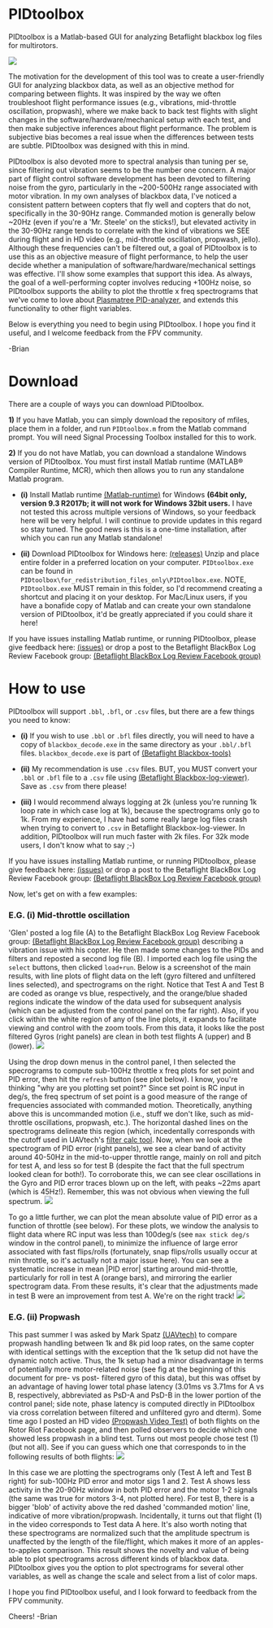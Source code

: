 
# PIDtoolbox

PIDtoolbox is a Matlab-based GUI for analyzing Betaflight blackbox log files for multirotors.

![](images/PIDtoolboxGUIexample.png)

The motivation for the development of this tool was to create a user-friendly GUI for analyzing blackbox data, as well as an objective method for comparing between flights. It was inspired by the way we often troubleshoot flight performance issues (e.g., vibrations, mid-throttle oscillation, propwash), where we make back to back test flights with slight changes in the software/hardware/mechanical setup with each test, and then make subjective inferences about flight performance. The problem is subjective bias becomes a real issue when the differences between tests are subtle. PIDtoolbox was designed with this in mind.

PIDtoolbox is also devoted more to spectral analysis than tuning per se, since filtering out vibration seems to be the number one concern. A major part of flight control software development has been devoted to filtering noise from the gyro, particularly in the ~200-500Hz range associated with motor vibration. In my own analyses of blackbox data, I've noticed a consistent pattern between copters that fly well and copters that do not, specifically in the 30-90Hz range. Commanded motion is generally below ~20Hz (even if you're a 'Mr. Steele' on the sticks!), but elevated activity in the 30-90Hz range tends to correlate with the kind of vibrations we SEE during flight and in HD video (e.g., mid-throttle oscillation, propwash, jello). Although these frequencies can't be filtered out, a goal of PIDtoolbox is to use this as an objective measure of flight performance, to help the user decide whether a manipulation of software/hardware/mechanical settings was effective. I'll show some examples that support this idea. As always, the goal of a well-performing copter involves reducing +100Hz noise, so PIDtoolbox supports the ability to plot the throttle x freq spectrograms that we've come to love about <a href="https://github.com/Plasmatree/PID-Analyzer" target="blank">Plasmatree PID-analyzer</a>, and extends this functionality to other flight variables.

Below is everything you need to begin using PIDtoolbox. I hope you find it useful, and I welcome feedback from the FPV community.

-Brian

# Download

There are a couple of ways you can download PIDtoolbox. 

**1)** If you have Matlab, you can simply download the repository of mfiles, place them in a folder, and run `PIDtoolbox.m` from the Matlab command prompt. You will need Signal Processing Toolbox installed for this to work.

**2)** If you do not have Matlab, you can download a standalone Windows version of PIDtoolbox. You must first install Matlab runtime (MATLAB® Compiler Runtime, MCR), which then allows you to run any standalone Matlab program.

- **(i)** Install Matlab runtime <a href="https://www.mathworks.com/products/compiler/matlab-runtime.html" target="blank">(Matlab-runtime)</a> for Windows **(64bit only, version 9.3 R2017b; it will not work for Windows 32bit users.** I have not tested this across multiple versions of Windows, so your feedback here will be very helpful. I will continue to provide updates in this regard so stay tuned. The good news is this is a one-time installation, after which you can run any Matlab standalone!

- **(ii)** Download PIDtoolbox for Windows here:
<a href="https://github.com/bw1129/PIDtoolbox/releases" target="blank">(releases)</a> Unzip and place entire folder in a preferred location on your computer. `PIDtoolbox.exe` can be found in `PIDtoolbox\for_redistribution_files_only\PIDtoolbox.exe`. NOTE, `PIDtoolbox.exe` MUST remain in this folder, so I'd recommend creating a shortcut and placing it on your desktop. For Mac/Linux users, if you have a bonafide copy of Matlab and can create your own standalone version of PIDtoolbox, it'd be greatly appreciated if you could share it here!

If you have issues installing Matlab runtime, or running PIDtoolbox, please give feedback here:
<a href="https://github.com/bw1129/PIDtoolbox/issues" target="blank">(issues)</a>
or drop a post to the Betaflight BlackBox Log Review Facebook group: <a href="https://www.facebook.com/groups/291745494678694/?ref=bookmarks" target="blank">(Betaflight BlackBox Log Review Facebook group)</a>

# How to use

PIDtoolbox will support `.bbl`, `.bfl`, or `.csv` files, but there are a few things you need to know: 

- **(i)** If you wish to use `.bbl` or `.bfl` files directly, you will need to have a copy of `blackbox_decode.exe` in the same directory as your `.bbl/.bfl` files. `blackbox_decode.exe` is part of <a href="https://www.github.com/betaflight/blackbox-tools" target="blank">(Betaflight Blackbox-tools)</a>

- **(ii)** My recommendation is use `.csv` files. BUT, you MUST convert your `.bbl` or `.bfl` file to a `.csv` file using <a href="https://www.github.com/betaflight/blackbox-log-viewer/releases" target="blank">(Betaflight Blackbox-log-viewer)</a>. Save as `.csv` from there please!

- **(iii)** I would recommend always logging at 2k (unless you're running 1k loop rate in which case log at 1k), because the spectrograms only go to 1k. From my experience, I have had some really large log files crash when trying to convert to `.csv` in Betaflight Blackbox-log-viewer. In addition, PIDtoolbox will run much faster with 2k files. For 32k mode users, I don't know what to say ;-)

If you have issues installing Matlab runtime, or running PIDtoolbox, please give feedback here:
<a href="https://github.com/bw1129/PIDtoolbox/issues" target="blank">(issues)</a>
or drop a post to the Betaflight BlackBox Log Review Facebook group: <a href="https://www.facebook.com/groups/291745494678694/?ref=bookmarks" target="blank">(Betaflight BlackBox Log Review Facebook group)</a>

Now, let's get on with a few examples:

### E.G. (i) Mid-throttle oscillation
'Glen' posted a log file (A) to the Betaflight BlackBox Log Review Facebook group: <a href="https://www.facebook.com/groups/291745494678694/?ref=bookmarks" target="blank">(Betaflight BlackBox Log Review Facebook group)</a>
describing a vibration issue with his copter. He then made some changes to the PIDs and filters and reposted a second log file (B). I imported each log file using the `select` buttons, then clicked `load+run`. Below is a screenshot of the main results, with line plots of flight data on the left (gyro filtered and unfiltered lines selected), and spectrograms on the right. Notice that Test A and Test B are coded as orange vs blue, respectively, and the orange/blue shaded regions indicate the window of the data used for subsequent analysis (which can be adjusted from the control panel on the far right). Also, if you click within the white region of any of the line plots, it expands to facilitate viewing and control with the zoom tools. From this data, it looks like the post filtered Gyros (right panels) are clean in both test flights A (upper) and B (lower). 
![](images/PIDtoolboxGUIexample2b.png)

Using the drop down menus in the control panel, I then selected the specrograms to compute sub-100Hz throttle x freq plots for set point and PID error, then hit the `refresh` button (see plot below). I know, you're thinking "why are you plotting set point?" Since set point is RC input in deg/s, the freq spectrum of set point is a good measure of the range of frequencies associated with commanded motion. Theoretically, anything above this is uncommanded motion (i.e., stuff we don't like, such as mid-throttle oscillations, propwash, etc.). The horizontal dashed lines on the spectrograms delineate this region (which, incedentally corresponds with the cutoff used in UAVtech's <a href="https://drive.google.com/drive/folders/1jCIJ2FKL7t-ZADcErNrZOcWfWtkgSVdr" target="blank">filter calc tool</a>. Now, when we look at the spectrogram of PID error (right panels), we see a clear band of activity around 40-50Hz in the mid-to-upper throttle range, mainly on roll and pitch for test A, and less so for test B (despite the fact that the full spectrum looked clean for both!). To corroborate this, we can see clear oscillations in the Gyro and PID error traces blown up on the left, with peaks ~22ms apart (which is 45Hz!). Remember, this was not obvious when viewing the full spectrum.
![](images/PIDtoolboxGUIexample2c.png)

To go a little further, we can plot the mean absolute value of PID error as a function of throttle (see below). For these plots, we window the analysis to flight data where RC input was less than 100deg/s (see `max stick deg/s` window in the control panel), to minimize the influence of large error associated with fast flips/rolls (fortunately, snap flips/rolls usually occur at min throttle, so it's actually not a major issue here). You can see a systematic increase in mean |PID error| starting around mid-throttle, particularly for roll in test A (orange bars), and mirroring the earlier spectrogram data. From these results, it's clear that the adjustments made in test B were an improvement from test A. We're on the right track! 
![](images/PIDtoolboxGUIexample2d.png)

### E.G. (ii) Propwash
This past summer I was asked by Mark Spatz <a href="https://www.youtube.com/channel/UCI2MZOaHJFMAmW5ni7vuAQg" target="blank">(UAVtech)</a> to compare propwash handling between 1k and 8k pid loop rates, on the same copter with identical settings with the exception that the 1k setup did not have the dynamic notch active. Thus, the 1k setup had a minor disadvantage in terms of potentially more motor-related noise (see fig at the beginning of this document for pre- vs post- filtered gyro of this data), but this was offset by an advantage of having lower total phase latency (3.01ms vs 3.71ms for A vs B, respectively, abbreviated as PsD-A and PsD-B in the lower portion of the control panel; side note, phase latency is computed directly in PIDtoolbox via cross correlation between filtered and unfiltered gyro and dterm). Some time ago I posted an HD video <a href="https://www.youtube.com/watch?v=Tbx--JI01NE" target="blank">(Propwash Video Test)</a> of both flights on the Rotor Riot Facebook page, and then polled observers to decide which one showed less propwash in a blind test. Turns out most people chose test (1) (but not all). See if you can guess which one that corresponds to in the following results of both flights:
![](images/PIDtoolboxGUIexample1b.png)

In this case we are plotting the spectrograms only (Test A left and Test B right) for sub-100Hz PID error and motor sigs 1 and 2. Test A shows less activity in the 20-90Hz window in both PID error and the motor 1-2 signals (the same was true for motors 3-4, not plotted here). For test B, there is a bigger 'blob' of activity above the red dashed 'commanded motion' line, indicative of more vibration/propwash. Incidentally, it turns out that flight (1) in the video corresponds to Test data A here. It's also worth noting that these spectrograms are normalized such that the amplitude spectrum is unaffected by the length of the file/flight, which makes it more of an apples-to-apples comparison. This result shows the novelty and value of being able to plot spectrograms across different kinds of blackbox data. PIDtoolbox gives you the option to plot spectrograms for several other variables, as well as change the scale and select from a list of color maps.

I hope you find PIDtoolbox useful, and I look forward to feedback from the FPV community.

Cheers! -Brian


